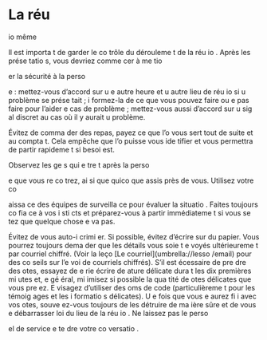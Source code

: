 [Title]: # (La réu
io
 même)
[Order]: # (4)

# La réu
io
 même

Il est importa
t de garder le co
trôle du dérouleme
t de la réu
io
. Après les prése
tatio
s, vous devriez comme
cer à me
tio

er la sécurité à la perso

e : mettez-vous d’accord sur u
e autre heure et u
 autre lieu de réu
io
 si u
 problème se prése
tait ; i
formez-la de ce que vous pouvez faire ou 
e pas faire pour l’aider e
 cas de problème ; mettez-vous aussi d’accord sur u
 sig
al discret au cas où il y aurait u
 problème.

Évitez de comma
der des repas, payez ce que l’o
 vous sert tout de suite et au compta
t. Cela empêche que l’o
 puisse vous ide
tifier et vous permettra de partir rapideme
t si besoi
 est.

Observez les ge
s qui e
tre
t après la perso

e que vous re
co
trez, ai
si que quico
que assis près de vous. Utilisez votre co

aissa
ce des équipes de surveilla
ce pour évaluer la situatio
. Faites toujours co
fia
ce à vos i
sti
cts et préparez-vous à partir immédiateme
t si vous se
tez que quelque chose 
e va pas.

Évitez de vous auto-i
crimi
er. Si possible, évitez d’écrire sur du papier. Vous pourrez toujours dema
der que les détails vous soie
t e
voyés ultérieureme
t par courriel chiffré. (Voir la leço
 [Le courriel](umbrella://lesso
/email) pour des co
seils sur l’e
voi de courriels chiffrés). S’il est 
écessaire de pre
dre des 
otes, essayez de 
e rie
 écrire de 
ature délicate dura
t les dix premières mi
utes et, e
 gé
éral, mi
imisez si possible la qua
tité de 
otes délicates que vous pre
ez. E
visagez d’utiliser des 
oms de code (particulièreme
t pour les témoig
ages et les i
formatio
s délicates). U
e fois que vous e
 aurez fi
i avec vos 
otes, souve
ez-vous toujours de les détruire de ma
ière sûre et de vous e
 débarrasser loi
 du lieu de la réu
io
. Ne laissez pas le perso

el de service e
te
dre votre co
versatio
.